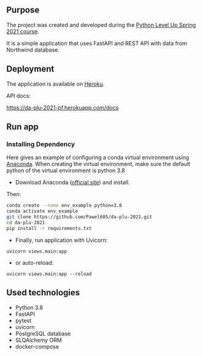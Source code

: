## Purpose
The project was created and developed during the [Python Level Up Spring 2021 course](https://github.com/daftcode/daftacademy-python_levelup-spring2021).

It is a simple application that uses FastAPI and REST API with data from Northwind database.
## Deployment
The application is available on [Heroku](https://da-plu-2021-pf.herokuapp.com/).

API docs:

https://da-plu-2021-pf.herokuapp.com/docs

## Run app
### Installing Dependency
Here gives an example of configuring a conda virtual environment using [Anaconda](https://www.anaconda.com/). 
When creating the virtual environment, make sure the default python of the virtual environment is python 3.8

* Download Anaconda ([official site](https://www.anaconda.com/distribution/#download-section)) and install.

Then:
```bash
conda create --name env_example python=3.8
conda activate env_example
git clone https://github.com/Pawel605/da-plu-2021.git
cd da-plu-2021
pip install -r requirements.txt
```

* Finally, run application with Uvicorn:

`uvicorn views.main:app`

* or auto-reload:

`uvicorn views.main:app --reload`

## Used technologies
* Python 3.8
* FastAPI 
* pytest
* uvicorn
* PostgreSQL database 
* SLQAlchemy ORM
* docker-compose